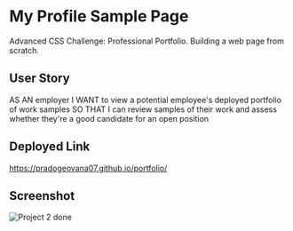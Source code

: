 # My Profile Sample Page
Advanced CSS Challenge: Professional Portfolio. Building a web page from scratch.

## User Story
AS AN employer
I WANT to view a potential employee's deployed portfolio of work samples
SO THAT I can review samples of their work and assess whether they're a good candidate for an open position 

## Deployed Link

https://pradogeovana07.github.io/portfolio/



## Screenshot

![Project 2 done](https://user-images.githubusercontent.com/113002223/193208237-4ad34af5-21ec-46be-ad4e-b35ae3ad8021.png)
